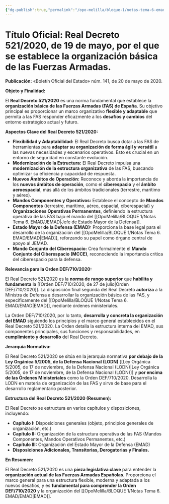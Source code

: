 ```yaml
---
{"dg-publish":true,"permalink":"/opo-melilla/bloque-1/notas-tema-6-emad/real-decreto-521-2020-de-19-de-mayo/"}
---
```


# **Título Oficial:** Real Decreto 521/2020, de 19 de mayo, por el que se establece la organización básica de las Fuerzas Armadas.


**Publicación:** «Boletín Oficial del Estado» núm. 141, de 20 de mayo de 2020.

**Objeto y Finalidad:**

El **Real Decreto 521/2020** es una norma fundamental que establece la **organización básica de las Fuerzas Armadas (FAS) de España**.  Su objetivo principal es proporcionar un marco organizativo **flexible y adaptable** que permita a las FAS responder eficazmente a los **desafíos y cambios** del entorno estratégico actual y futuro.

**Aspectos Clave del Real Decreto 521/2020:**

*   **Flexibilidad y Adaptabilidad:**  El Real Decreto busca dotar a las FAS de herramientas para **adaptar su organización de forma ágil y versátil** a las nuevas necesidades y escenarios operativos.  Esto es crucial en un entorno de seguridad en constante evolución.
*   **Modernización de la Estructura:**  El Real Decreto impulsa una **modernización de la estructura organizativa** de las FAS, buscando optimizar su eficiencia y capacidad de respuesta.
*   **Nuevos Ámbitos de Operación:**  Reconoce y aborda la importancia de los **nuevos ámbitos de operación**, como el **ciberespacio** y el **ámbito aeroespacial**,  más allá de los ámbitos tradicionales (terrestre, marítimo y aéreo).
*   **Mandos Componentes y Operativos:**  Establece el concepto de **Mandos Componentes** (terrestre, marítimo, aéreo, espacial, ciberespacial) y **Organizaciones Operativas Permanentes**,  definiendo la estructura operativa de las FAS bajo el mando del [[OpoMelilla/BLOQUE 1/Notas Tema 6. EMAD/JEMAD\|Jefe de Estado Mayor de la Defensa]].
*   **Estado Mayor de la Defensa (EMAD):**  Proporciona la base legal para el desarrollo de la organización del [[OpoMelilla/BLOQUE 1/Notas Tema 6. EMAD/EMAD\|EMAD]],  reforzando su papel como órgano central de apoyo al JEMAD.
*   **Mando Conjunto del Ciberespacio:**  Crea formalmente el **Mando Conjunto del Ciberespacio (MCCE)**,  reconociendo la importancia crítica del ciberespacio para la defensa.

**Relevancia para la Orden DEF/710/2020:**

El Real Decreto 521/2020 es la **norma de rango superior** que **habilita y fundamenta** la [[Orden DEF/710/2020, de 27 de julio\|Orden DEF/710/2020]].  La disposición final segunda del Real Decreto **autoriza** a la Ministra de Defensa a desarrollar la organización básica de las FAS, y específicamente del [[OpoMelilla/BLOQUE 1/Notas Tema 6. EMAD/EMAD\|EMAD]], mediante órdenes ministeriales.

La Orden DEF/710/2020, por lo tanto, **desarrolla y concreta la organización del EMAD** siguiendo los principios y el marco general establecidos en el Real Decreto 521/2020.  La Orden detalla la estructura interna del EMAD, sus componentes principales, sus funciones y responsabilidades, en **cumplimiento y desarrollo** del Real Decreto.

**Jerarquía Normativa:**

El Real Decreto 521/2020 se sitúa en la jerarquía normativa **por debajo de la Ley Orgánica 5/2005, de la Defensa Nacional (LODN)** [[Ley Orgánica 5/2005, de 17 de noviembre, de la Defensa Nacional (LODN)\|Ley Orgánica 5/2005, de 17 de noviembre, de la Defensa Nacional (LODN)]] y **por encima de las Órdenes Ministeriales** como la Orden DEF/710/2020.  Desarrolla la LODN en materia de organización de las FAS y sirve de base para el desarrollo reglamentario posterior.

**Estructura del Real Decreto 521/2020 (Resumen):**

El Real Decreto se estructura en varios capítulos y disposiciones, incluyendo:

*   **Capítulo I:** Disposiciones generales (objeto, principios generales de organización, etc.)
*   **Capítulo II:**  Organización de la estructura operativa de las FAS (Mandos Componentes, Mandos Operativos Permanentes, etc.)
*   **Capítulo III:** Organización del Estado Mayor de la Defensa (EMAD)
*   **Disposiciones Adicionales, Transitorias, Derogatorias y Finales.**

**En Resumen:**

El Real Decreto 521/2020 es una **pieza legislativa clave** para entender la **organización actual de las Fuerzas Armadas Españolas**.  Proporciona el marco general para una estructura flexible, moderna y adaptada a los nuevos desafíos, y es **fundamental para comprender la Orden DEF/710/2020** y la organización del [[OpoMelilla/BLOQUE 1/Notas Tema 6. EMAD/EMAD\|EMAD]].
